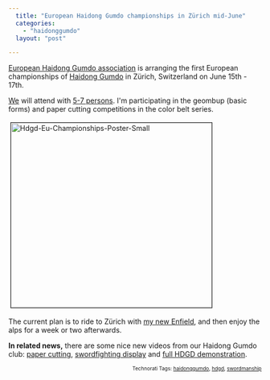 ```yaml
---
  title: "European Haidong Gumdo championships in Zürich mid-June"
  categories: 
    - "haidonggumdo"
  layout: "post"

---
```

<a href="http://www.euhaidong.com/">European Haidong Gumdo association</a> is arranging the first European championships of <a href="http://en.wikipedia.org/wiki/Haidong_Gumdo">Haidong Gumdo</a> in Zürich, Switzerland on June 15th - 17th.

<a href="http://www.phoenixmartialart.fi/haidong-gumdo/">We</a> will attend with <a href="http://www.phoenixmartialart.fi/ajankohtaista/view/hdgd-emkisat.html">5-7 persons</a>. I'm participating in the geombup (basic forms) and paper cutting competitions in the color belt series.


<img src="https://d2vqpl3tx84ay5.cloudfront.net/hdgd-eu-championships-poster-small.jpg" height="368" width="400" border="1" hspace="4" vspace="4" alt="Hdgd-Eu-Championships-Poster-Small" />

The current plan is to ride to Zürich with <a href="http://bergie.iki.fi/blog/royal_enfield-built_like_a_gun/">my new Enfield</a>, and then enjoy the alps for a week or two afterwards.

<strong>In related news,</strong> there are some nice new videos from our Haidong Gumdo club: <a href="http://www.youtube.com/watch?v=pqdGiSqKbGs">paper cutting</a>, <a href="http://www.youtube.com/watch?v=oLy_rCveRZM">swordfighting display</a> and <a href="http://video.google.com/videoplay?docid=-7279634482235012752&amp;hl=en">full HDGD demonstration</a>.

<p style="text-align:right;font-size:10px;">Technorati Tags: <a href="http://www.technorati.com/tag/haidonggumdo" rel="tag">haidonggumdo</a>, <a href="http://www.technorati.com/tag/hdgd" rel="tag">hdgd</a>, <a href="http://www.technorati.com/tag/swordmanship" rel="tag">swordmanship</a></p>
